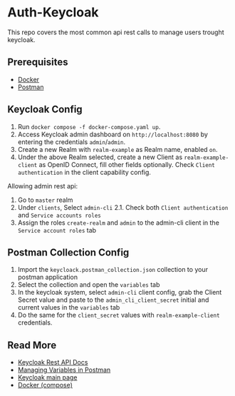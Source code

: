# Auth-Keycloak

This repo covers the most common api rest calls to manage users trought keycloak. 

## Prerequisites

- [Docker](https://docs.docker.com/engine/install/)
- [Postman](https://www.postman.com/downloads/)

## Keycloak Config

1. Run `docker compose -f docker-compose.yaml up`.
2. Access Keycloak admin dashboard on `http://localhost:8080` by entering the credentials `admin`/`admin`.
3. Create a new Realm with `realm-example` as Realm name, enabled `on`.
4. Under the above Realm selected, create a new Client as `realm-example-client` as OpenID Connect, fill other fields optionally. Check `Client authentication` in the client capability config.

Allowing admin rest api:

1. Go to `master` realm
2. Under `clients`, Select `admin-cli`
2.1. Check both `Client authentication` and `Service accounts roles`
3. Assign the roles `create-realm` and `admin` to the admin-cli client in the `Service account roles` tab


## Postman Collection Config

1. Import the `keycloack.postman_collection.json` collection to your postman application
2. Select the collection and open the `variables` tab
3. In the keycloak system, select `admin-cli` client config, grab the Client Secret value and paste to the `admin_cli_client_secret` initial and current values in the `variables` tab
4. Do the same for the `client_secret` values with `realm-example-client` credentials.

## Read More

- [Keycloak Rest API Docs](https://www.keycloak.org/docs-api/latest/rest-api/index.html)
- [Managing Variables in Postman](https://learning.postman.com/docs/sending-requests/variables/variables/)
- [Keycloak main page](https://www.keycloak.org/)
- [Docker (compose)](https://docs.docker.com/compose/)